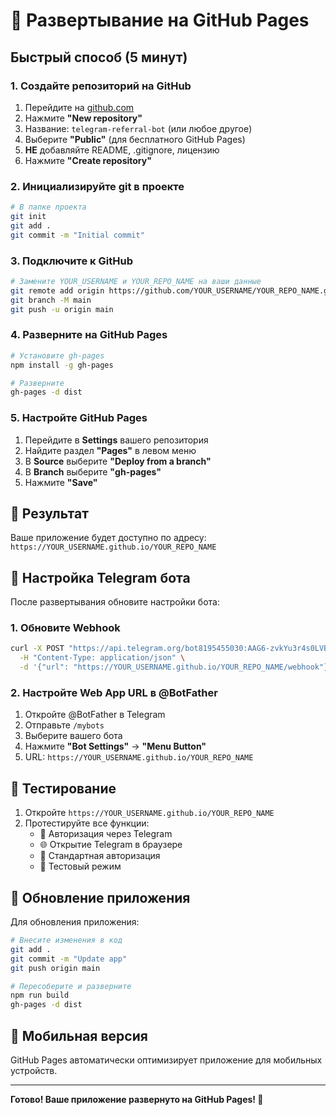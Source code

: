 # 🚀 Развертывание на GitHub Pages

## Быстрый способ (5 минут)

### 1. Создайте репозиторий на GitHub
1. Перейдите на [github.com](https://github.com)
2. Нажмите **"New repository"**
3. Название: `telegram-referral-bot` (или любое другое)
4. Выберите **"Public"** (для бесплатного GitHub Pages)
5. **НЕ** добавляйте README, .gitignore, лицензию
6. Нажмите **"Create repository"**

### 2. Инициализируйте git в проекте
```bash
# В папке проекта
git init
git add .
git commit -m "Initial commit"
```

### 3. Подключите к GitHub
```bash
# Замените YOUR_USERNAME и YOUR_REPO_NAME на ваши данные
git remote add origin https://github.com/YOUR_USERNAME/YOUR_REPO_NAME.git
git branch -M main
git push -u origin main
```

### 4. Разверните на GitHub Pages
```bash
# Установите gh-pages
npm install -g gh-pages

# Разверните
gh-pages -d dist
```

### 5. Настройте GitHub Pages
1. Перейдите в **Settings** вашего репозитория
2. Найдите раздел **"Pages"** в левом меню
3. В **Source** выберите **"Deploy from a branch"**
4. В **Branch** выберите **"gh-pages"**
5. Нажмите **"Save"**

## 🎯 Результат

Ваше приложение будет доступно по адресу:
`https://YOUR_USERNAME.github.io/YOUR_REPO_NAME`

## 🔧 Настройка Telegram бота

После развертывания обновите настройки бота:

### 1. Обновите Webhook
```bash
curl -X POST "https://api.telegram.org/bot8195455030:AAG6-zvkYu3r4s0LVBXQgWNwS7qyuNluGJ0/setWebhook" \
  -H "Content-Type: application/json" \
  -d '{"url": "https://YOUR_USERNAME.github.io/YOUR_REPO_NAME/webhook"}'
```

### 2. Настройте Web App URL в @BotFather
1. Откройте @BotFather в Telegram
2. Отправьте `/mybots`
3. Выберите вашего бота
4. Нажмите **"Bot Settings"** → **"Menu Button"**
5. URL: `https://YOUR_USERNAME.github.io/YOUR_REPO_NAME`

## 🧪 Тестирование

1. Откройте `https://YOUR_USERNAME.github.io/YOUR_REPO_NAME`
2. Протестируйте все функции:
   - 📱 Авторизация через Telegram
   - 🌐 Открытие Telegram в браузере
   - 🔐 Стандартная авторизация
   - 🧪 Тестовый режим

## 🔄 Обновление приложения

Для обновления приложения:
```bash
# Внесите изменения в код
git add .
git commit -m "Update app"
git push origin main

# Пересоберите и разверните
npm run build
gh-pages -d dist
```

## 📱 Мобильная версия

GitHub Pages автоматически оптимизирует приложение для мобильных устройств.

---

**Готово! Ваше приложение развернуто на GitHub Pages! 🎉**
